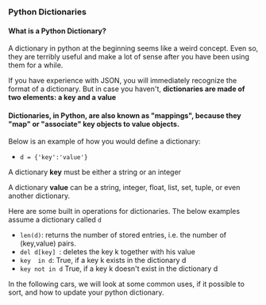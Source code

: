 ### Python Dictionaries
#### What is a Python Dictionary?

A dictionary in python at the beginning seems like a weird concept. Even so, they are terribly useful and make a lot of sense after you have been using them for a while.  

If you have experience with JSON, you will immediately recognize the format of a dictionary.  But in case you haven't, **dictionaries are made of two elements: a key and a value**

#### Dictionaries, in Python, are also known as "mappings", because they "map" or "associate" key objects to value objects.


Below is an example of how you would define a dictionary:

- `d = {'key':'value'}`

A dictionary **key** must be either a string or an integer

A dictionary **value** can be a string, integer, float, list, set, tuple, or even another dictionary.  

Here are some built in operations for dictionaries.  The below examples assume a dictionary called `d`

- `len(d)`: returns the number of stored entries, i.e. the number of (key,value) pairs.
- `del d[key] `: deletes the key k together with his value
- `key  in d`: True, if a key k exists in the dictionary d
- `key not in d` True, if a key k doesn't exist in the dictionary d

In the following cars, we will look at some common uses, if it possible to sort, and how to update your python dictionary. 
